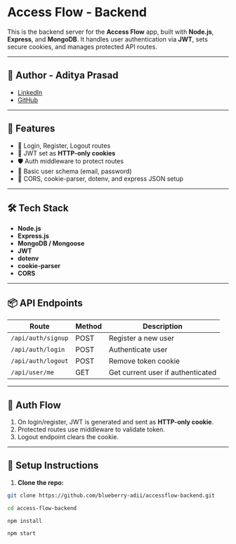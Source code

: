 # Access Flow - Backend

This is the backend server for the **Access Flow** app, built with **Node.js**, **Express**, and **MongoDB**. It handles user authentication via **JWT**, sets secure cookies, and manages protected API routes.

---

## 🧠 Author - Aditya Prasad

- [LinkedIn]("https://www.linkedin.com/in/aditya-prasad-095ab9329/")
- [GitHub]("https://github.com/blueberry-adii)

---

## 🚀 Features

- 🔐 Login, Register, Logout routes
- 🍪 JWT set as **HTTP-only cookies**
- 🛡️ Auth middleware to protect routes
- 🧾 Basic user schema (email, password)
- 🎯 CORS, cookie-parser, dotenv, and express JSON setup

---

## 🛠️ Tech Stack

- **Node.js**
- **Express.js**
- **MongoDB / Mongoose**
- **JWT**
- **dotenv**
- **cookie-parser**
- **CORS**

---

## 📦 API Endpoints

| Route              | Method | Description                       |
| ------------------ | ------ | --------------------------------- |
| `/api/auth/signup` | POST   | Register a new user               |
| `/api/auth/login`  | POST   | Authenticate user                 |
| `/api/auth/logout` | POST   | Remove token cookie               |
| `/api/user/me`     | GET    | Get current user if authenticated |

---

## 🔐 Auth Flow

1. On login/register, JWT is generated and sent as **HTTP-only cookie**.
2. Protected routes use middleware to validate token.
3. Logout endpoint clears the cookie.

---

## 🔧 Setup Instructions

1. **Clone the repo:**

```bash
git clone https://github.com/blueberry-adii/accessflow-backend.git

cd access-flow-backend

npm install

npm start
```
